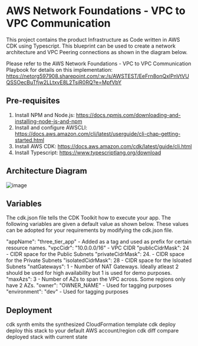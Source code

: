 # AWS Network Foundations - VPC to VPC Communication

This project contains the product Infrastructure as Code written in AWS CDK using Typescript. This blueprint can be used to create a network architecture and VPC Peering connections as shown in the diagram below. 

Please refer to the AWS Network Foundations - VPC to VPC Communication Playbook for details on this implementation:
https://netorg597908.sharepoint.com/:w:/s/AWSTEST/EeFrn8onQxlPnVtVUQSSOecBuTfjw2LLtxvE8L2TsiR0RQ?e=MpfVbY

## Pre-requisites

1. Install NPM and Node.js: https://docs.npmjs.com/downloading-and-installing-node-js-and-npm
2. Install and configure AWSCLI: https://docs.aws.amazon.com/cli/latest/userguide/cli-chap-getting-started.html
3. Install AWS CDK: https://docs.aws.amazon.com/cdk/latest/guide/cli.html
4. Install Typescript: https://www.typescriptlang.org/download

## Architecture Diagram
![image](https://user-images.githubusercontent.com/13501832/141317172-d70ea46c-42ce-47b5-b725-f16e4f1d1008.png)


## Variables
The cdk.json file tells the CDK Toolkit how to execute your app. The following variables are given a default value as shown below. These values can be adopted for your requirements by modifying the cdk.json file.

"appName": "three_tier_app" - Added as a tag and used as prefix for certain resource names.
"vpcCidr": "10.0.0.0/16" - VPC CIDR
"publicCidrMask": 24 - CIDR space for the Public Subnets
"privateCidrMask": 24. - CIDR space for the Private Subnets
"isolatedCidrMask": 28 - CIDR space for the Isloated Subnets
"natGateways": 1 - Number of NAT Gateways. Ideally atleast 2 should be used for high availability but 1 is used for demo purposes.
"maxAzs": 3 - Number of AZs to span the VPC across. Some regions only have 2 AZs.
"owner": "OWNER_NAME" - Used for tagging purposes
"environment": "dev" - Used for tagging purposes


## Deployment
cdk synth emits the synthesized CloudFormation template
cdk deploy deploy this stack to your default AWS account/region
cdk diff compare deployed stack with current state
